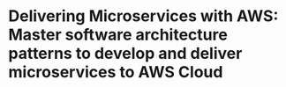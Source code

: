 # Delivering Microservices with AWS: Master software architecture patterns to develop and deliver microservices to AWS Cloud
